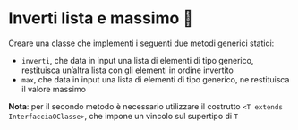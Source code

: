 # Inverti lista e massimo 🛴

Creare una classe che implementi i seguenti due metodi generici statici:
- `inverti`, che data in input una lista di elementi di tipo generico,
restituisca un’altra lista con gli elementi in ordine invertito
- `max`, che data in input una lista di elementi di tipo generico, ne
restituisca il valore massimo

**Nota**: per il secondo metodo è necessario utilizzare il
costrutto `<T extends InterfacciaOClasse>`, che impone
un vincolo sul supertipo di `T`